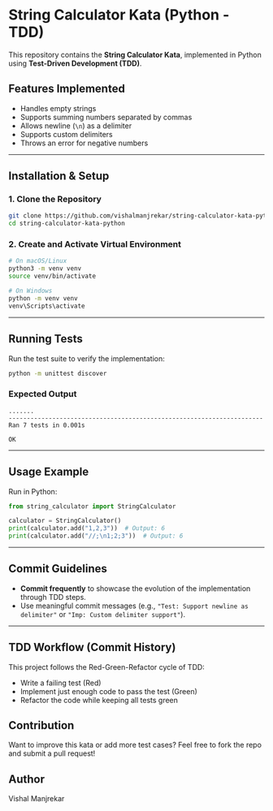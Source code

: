 # String Calculator Kata (Python - TDD)

This repository contains the **String Calculator Kata**, implemented in Python using **Test-Driven Development (TDD)**.

## Features Implemented

- Handles empty strings
- Supports summing numbers separated by commas
- Allows newline (`\n`) as a delimiter
- Supports custom delimiters
- Throws an error for negative numbers

---

## **Installation & Setup**

### **1. Clone the Repository**

```bash
git clone https://github.com/vishalmanjrekar/string-calculator-kata-python
cd string-calculator-kata-python
```

### **2. Create and Activate Virtual Environment**

```bash
# On macOS/Linux
python3 -m venv venv
source venv/bin/activate

# On Windows
python -m venv venv
venv\Scripts\activate
```

---

## **Running Tests**

Run the test suite to verify the implementation:

```bash
python -m unittest discover
```

### **Expected Output**

```
.......
----------------------------------------------------------------------
Ran 7 tests in 0.001s

OK
```

---

## **Usage Example**

Run in Python:

```python
from string_calculator import StringCalculator

calculator = StringCalculator()
print(calculator.add("1,2,3"))  # Output: 6
print(calculator.add("//;\n1;2;3"))  # Output: 6
```

---

## **Commit Guidelines**

- **Commit frequently** to showcase the evolution of the implementation through TDD steps.
- Use meaningful commit messages (e.g., `"Test: Support newline as delimiter"` or `"Imp: Custom delimiter support"`).

---

## TDD Workflow (Commit History)
This project follows the Red-Green-Refactor cycle of TDD:

- Write a failing test (Red)
- Implement just enough code to pass the test (Green)
- Refactor the code while keeping all tests green

## Contribution

Want to improve this kata or add more test cases? Feel free to fork the repo and submit a pull request!

## **Author**

Vishal Manjrekar
